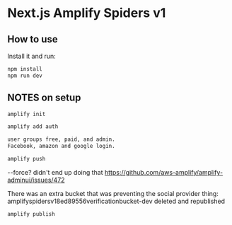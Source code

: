 # Next.js Amplify Spiders v1

## How to use

Install it and run:

```sh
npm install
npm run dev
```

## NOTES on setup

```bash
amplify init

amplify add auth

user groups free, paid, and admin.
Facebook, amazon and google login.

amplify push 
```

--force?  didn't end up doing that
https://github.com/aws-amplify/amplify-adminui/issues/472

There was an extra bucket that was preventing the social provider thing: amplifyspidersv18ed89556verificationbucket-dev deleted and republished

```bash
amplify publish 
```
